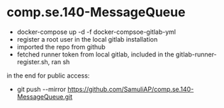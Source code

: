 # comp.se.140-MessageQueue
- docker-compose up -d -f docker-compsoe-gitlab-yml
- register a root user in the local gitlab installation
- imported the repo from github
- fetched runner token from local gitlab, included in the gitlab-runner-register.sh, ran sh

in the end for public access:
- git push --mirror https://github.com/SamuliAP/comp.se.140-MessageQueue.git
